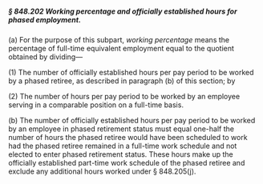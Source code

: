 ##### § 848.202 Working percentage and officially established hours for phased employment. #####

(a) For the purpose of this subpart, *working percentage* means the percentage of full-time equivalent employment equal to the quotient obtained by dividing—

(1) The number of officially established hours per pay period to be worked by a phased retiree, as described in paragraph (b) of this section; by

(2) The number of hours per pay period to be worked by an employee serving in a comparable position on a full-time basis.

(b) The number of officially established hours per pay period to be worked by an employee in phased retirement status must equal one-half the number of hours the phased retiree would have been scheduled to work had the phased retiree remained in a full-time work schedule and not elected to enter phased retirement status. These hours make up the officially established part-time work schedule of the phased retiree and exclude any additional hours worked under § 848.205(j).